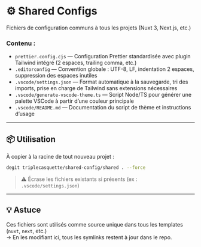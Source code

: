 # ⚙️ Shared Configs

Fichiers de configuration communs à tous les projets (Nuxt 3, Next.js, etc.)

### Contenu :
- `prettier.config.cjs` — Configuration Prettier standardisée avec plugin Tailwind intégré (2 espaces, trailing comma, etc.)
- `.editorconfig` — Convention globale : UTF-8, LF, indentation 2 espaces, suppression des espaces inutiles
- `.vscode/settings.json` — Format automatique à la sauvegarde, tri des imports, prise en charge de Tailwind sans extensions nécessaires
- `.vscode/generate-vscode-theme.ts` — Script Node/TS pour générer une palette VSCode à partir d’une couleur principale
- `.vscode/README.md` — Documentation du script de thème et instructions d’usage


---

## 📦 Utilisation

À copier à la racine de tout nouveau projet :

```bash
degit triplecasquette/shared-config/shared . --force
```

> ⚠️ Écrase les fichiers existants si présents (ex : `.vscode/settings.json`)

---

## 💡 Astuce

Ces fichiers sont utilisés comme source unique dans tous les templates (`nuxt`, `next`, etc.)  
→ En les modifiant ici, tous les symlinks restent à jour dans le repo.
